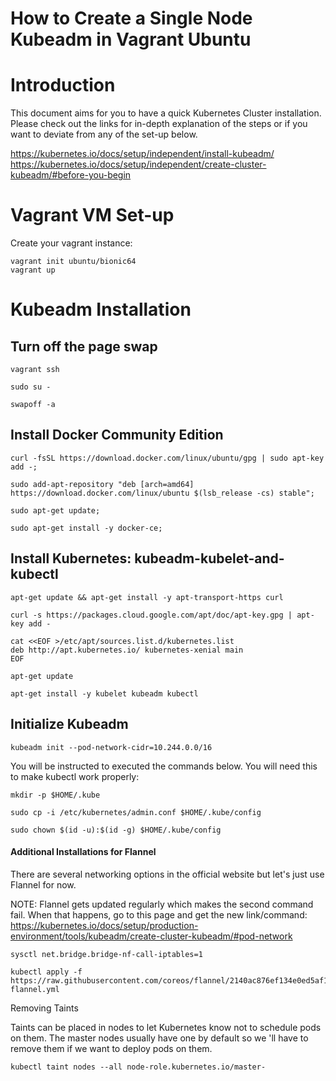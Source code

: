 # How to Create a Single Node Kubeadm in Vagrant Ubuntu

# Introduction

This document aims for you to have a quick Kubernetes Cluster installation. Please check out the links for in-depth explanation of the steps or if you want to deviate from any of the set-up below. 

https://kubernetes.io/docs/setup/independent/install-kubeadm/
https://kubernetes.io/docs/setup/independent/create-cluster-kubeadm/#before-you-begin


# Vagrant VM Set-up

Create your vagrant instance:

```
vagrant init ubuntu/bionic64
vagrant up
```

# Kubeadm Installation

## Turn off the page swap

```
vagrant ssh 

sudo su -

swapoff -a
```

## Install Docker Community Edition

```
curl -fsSL https://download.docker.com/linux/ubuntu/gpg | sudo apt-key add -;

sudo add-apt-repository "deb [arch=amd64] https://download.docker.com/linux/ubuntu $(lsb_release -cs) stable";

sudo apt-get update;

sudo apt-get install -y docker-ce;
```

## Install Kubernetes: kubeadm-kubelet-and-kubectl

```
apt-get update && apt-get install -y apt-transport-https curl

curl -s https://packages.cloud.google.com/apt/doc/apt-key.gpg | apt-key add -

cat <<EOF >/etc/apt/sources.list.d/kubernetes.list
deb http://apt.kubernetes.io/ kubernetes-xenial main
EOF

apt-get update

apt-get install -y kubelet kubeadm kubectl

```


## Initialize Kubeadm


```
kubeadm init --pod-network-cidr=10.244.0.0/16
```

You will be instructed to executed the commands below. You will need this to make kubectl work properly:

```
mkdir -p $HOME/.kube

sudo cp -i /etc/kubernetes/admin.conf $HOME/.kube/config

sudo chown $(id -u):$(id -g) $HOME/.kube/config
```

#### Additional Installations for Flannel

There are several networking options in the official website but let's just use Flannel for now. 

NOTE: Flannel gets updated regularly which makes the second command fail. When that happens, go to this page and get the new link/command: https://kubernetes.io/docs/setup/production-environment/tools/kubeadm/create-cluster-kubeadm/#pod-network

```
sysctl net.bridge.bridge-nf-call-iptables=1

kubectl apply -f https://raw.githubusercontent.com/coreos/flannel/2140ac876ef134e0ed5af15c65e414cf26827915/Documentation/kube-flannel.yml

```

Removing  Taints

Taints can be placed in nodes to let Kubernetes know not to schedule pods on them. The master nodes usually have one by default so we 'll have to remove them if we want to deploy pods on them.

```
kubectl taint nodes --all node-role.kubernetes.io/master-
```
  
